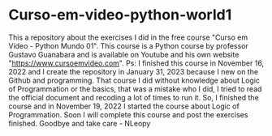 # Curso-em-video-python-world1
This a repository about the exercises I did in the free course "Curso em Vídeo - Python Mundo 01". This course is a Python course by professor Gustavo Guanabara and is available on Youtube and his own website "https://www.cursoemvideo.com". Ps: I finished this course in November 16, 2022 and I create the repository in January 31, 2023 because I new on the Github and programming. That course I did without knowledge about Logic of Programmation or the basics, that was a mistake who I did, I tried to read the official document and recoding a lot of times to run it. So, I finished the course and in November 19, 2022 I started the course about Logic of Programmation. Soon I will complete this course and post the exercises finished. Goodbye and take care - NLeopy
